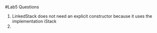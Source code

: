 #Lab5 Questions
1. LinkedStack does not need an explicit constructor because it uses the implementation iStack
2. 